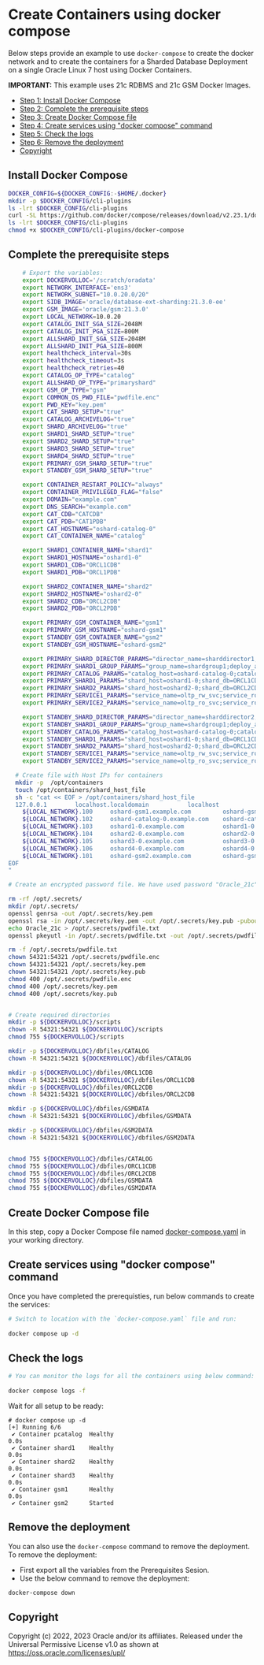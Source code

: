 # Create Containers using docker compose

Below steps provide an example to use `docker-compose` to create the docker network and to create the containers for a Sharded Database Deployment on a single Oracle Linux 7 host using Docker Containers.

**IMPORTANT:** This example uses 21c RDBMS and 21c GSM Docker Images.

- [Step 1: Install Docker Compose](#install-docker-compose)
- [Step 2: Complete the prerequisite steps](#complete-the-prerequisite-steps)
- [Step 3: Create Docker Compose file](#create-docker-compose-file)
- [Step 4: Create services using "docker compose" command](#create-services-using-docker-compose-command)
- [Step 5: Check the logs](#check-the-logs)
- [Step 6: Remove the deployment](#remove-the-deployment)
- [Copyright](#copyright)


## Install Docker Compose
```bash
DOCKER_CONFIG=${DOCKER_CONFIG:-$HOME/.docker}
mkdir -p $DOCKER_CONFIG/cli-plugins
ls -lrt $DOCKER_CONFIG/cli-plugins
curl -SL https://github.com/docker/compose/releases/download/v2.23.1/docker-compose-linux-x86_64 -o $DOCKER_CONFIG/cli-plugins/docker-compose
ls -lrt $DOCKER_CONFIG/cli-plugins
chmod +x $DOCKER_CONFIG/cli-plugins/docker-compose
```

## Complete the prerequisite steps
```bash
    # Export the variables:
    export DOCKERVOLLOC='/scratch/oradata'
    export NETWORK_INTERFACE='ens3'
    export NETWORK_SUBNET="10.0.20.0/20"
    export SIDB_IMAGE='oracle/database-ext-sharding:21.3.0-ee'
    export GSM_IMAGE='oracle/gsm:21.3.0'
    export LOCAL_NETWORK=10.0.20
    export CATALOG_INIT_SGA_SIZE=2048M
    export CATALOG_INIT_PGA_SIZE=800M
    export ALLSHARD_INIT_SGA_SIZE=2048M
    export ALLSHARD_INIT_PGA_SIZE=800M
    export healthcheck_interval=30s
    export healthcheck_timeout=3s
    export healthcheck_retries=40
    export CATALOG_OP_TYPE="catalog"
    export ALLSHARD_OP_TYPE="primaryshard"
    export GSM_OP_TYPE="gsm"
    export COMMON_OS_PWD_FILE="pwdfile.enc"
    export PWD_KEY="key.pem"
    export CAT_SHARD_SETUP="true"
    export CATALOG_ARCHIVELOG="true"
    export SHARD_ARCHIVELOG="true"
    export SHARD1_SHARD_SETUP="true"
    export SHARD2_SHARD_SETUP="true"
    export SHARD3_SHARD_SETUP="true"
    export SHARD4_SHARD_SETUP="true"
    export PRIMARY_GSM_SHARD_SETUP="true"
    export STANDBY_GSM_SHARD_SETUP="true"

    export CONTAINER_RESTART_POLICY="always"
    export CONTAINER_PRIVILEGED_FLAG="false"
    export DOMAIN="example.com"
    export DNS_SEARCH="example.com"
    export CAT_CDB="CATCDB"
    export CAT_PDB="CAT1PDB"
    export CAT_HOSTNAME="oshard-catalog-0"
    export CAT_CONTAINER_NAME="catalog"

    export SHARD1_CONTAINER_NAME="shard1"
    export SHARD1_HOSTNAME="oshard1-0"
    export SHARD1_CDB="ORCL1CDB"
    export SHARD1_PDB="ORCL1PDB"

    export SHARD2_CONTAINER_NAME="shard2"
    export SHARD2_HOSTNAME="oshard2-0"
    export SHARD2_CDB="ORCL2CDB"
    export SHARD2_PDB="ORCL2PDB"

    export PRIMARY_GSM_CONTAINER_NAME="gsm1"
    export PRIMARY_GSM_HOSTNAME="oshard-gsm1"
    export STANDBY_GSM_CONTAINER_NAME="gsm2"
    export STANDBY_GSM_HOSTNAME="oshard-gsm2"

    export PRIMARY_SHARD_DIRECTOR_PARAMS="director_name=sharddirector1;director_region=region1;director_port=1522"
    export PRIMARY_SHARD1_GROUP_PARAMS="group_name=shardgroup1;deploy_as=primary;group_region=region1"
    export PRIMARY_CATALOG_PARAMS="catalog_host=oshard-catalog-0;catalog_db=CATCDB;catalog_pdb=CAT1PDB;catalog_port=1521;catalog_name=shardcatalog1;catalog_region=region1,region2"
    export PRIMARY_SHARD1_PARAMS="shard_host=oshard1-0;shard_db=ORCL1CDB;shard_pdb=ORCL1PDB;shard_port=1521;shard_group=shardgroup1"
    export PRIMARY_SHARD2_PARAMS="shard_host=oshard2-0;shard_db=ORCL2CDB;shard_pdb=ORCL2PDB;shard_port=1521;shard_group=shardgroup1"
    export PRIMARY_SERVICE1_PARAMS="service_name=oltp_rw_svc;service_role=primary"
    export PRIMARY_SERVICE2_PARAMS="service_name=oltp_ro_svc;service_role=primary"

    export STANDBY_SHARD_DIRECTOR_PARAMS="director_name=sharddirector2;director_region=region2;director_port=1522"
    export STANDBY_SHARD1_GROUP_PARAMS="group_name=shardgroup1;deploy_as=standby;group_region=region2"
    export STANDBY_CATALOG_PARAMS="catalog_host=oshard-catalog-0;catalog_db=CATCDB;catalog_pdb=CAT1PDB;catalog_port=1521;catalog_name=shardcatalog1;catalog_region=region1,region2"
    export STANDBY_SHARD1_PARAMS="shard_host=oshard1-0;shard_db=ORCL1CDB;shard_pdb=ORCL1PDB;shard_port=1521;shard_group=shardgroup1"
    export STANDBY_SHARD2_PARAMS="shard_host=oshard2-0;shard_db=ORCL2CDB;shard_pdb=ORCL2PDB;shard_port=1521;shard_group=shardgroup1"
    export STANDBY_SERVICE1_PARAMS="service_name=oltp_rw_svc;service_role=standby"
    export STANDBY_SERVICE2_PARAMS="service_name=oltp_ro_svc;service_role=standby"

  # Create file with Host IPs for containers
  mkdir -p  /opt/containers
  touch /opt/containers/shard_host_file
  sh -c "cat << EOF > /opt/containers/shard_host_file
  127.0.0.1        localhost.localdomain           localhost
    ${LOCAL_NETWORK}.100     oshard-gsm1.example.com         oshard-gsm1
    ${LOCAL_NETWORK}.102     oshard-catalog-0.example.com    oshard-catalog-0
    ${LOCAL_NETWORK}.103     oshard1-0.example.com           oshard1-0
    ${LOCAL_NETWORK}.104     oshard2-0.example.com           oshard2-0
    ${LOCAL_NETWORK}.105     oshard3-0.example.com           oshard3-0
    ${LOCAL_NETWORK}.106     oshard4-0.example.com           oshard4-0
    ${LOCAL_NETWORK}.101     oshard-gsm2.example.com         oshard-gsm2
EOF
"

# Create an encrypted password file. We have used password "Oracle_21c" here and used the location "/opt/.secrets" to create the encrypted password file:

rm -rf /opt/.secrets/
mkdir /opt/.secrets/
openssl genrsa -out /opt/.secrets/key.pem
openssl rsa -in /opt/.secrets/key.pem -out /opt/.secrets/key.pub -pubout
echo Oracle_21c > /opt/.secrets/pwdfile.txt
openssl pkeyutl -in /opt/.secrets/pwdfile.txt -out /opt/.secrets/pwdfile.enc -pubin -inkey /opt/.secrets/key.pub -encrypt

rm -f /opt/.secrets/pwdfile.txt
chown 54321:54321 /opt/.secrets/pwdfile.enc
chown 54321:54321 /opt/.secrets/key.pem
chown 54321:54321 /opt/.secrets/key.pub
chmod 400 /opt/.secrets/pwdfile.enc
chmod 400 /opt/.secrets/key.pem
chmod 400 /opt/.secrets/key.pub


# Create required directories
mkdir -p ${DOCKERVOLLOC}/scripts
chown -R 54321:54321 ${DOCKERVOLLOC}/scripts
chmod 755 ${DOCKERVOLLOC}/scripts

mkdir -p ${DOCKERVOLLOC}/dbfiles/CATALOG
chown -R 54321:54321 ${DOCKERVOLLOC}/dbfiles/CATALOG

mkdir -p ${DOCKERVOLLOC}/dbfiles/ORCL1CDB
chown -R 54321:54321 ${DOCKERVOLLOC}/dbfiles/ORCL1CDB
mkdir -p ${DOCKERVOLLOC}/dbfiles/ORCL2CDB
chown -R 54321:54321 ${DOCKERVOLLOC}/dbfiles/ORCL2CDB

mkdir -p ${DOCKERVOLLOC}/dbfiles/GSMDATA
chown -R 54321:54321 ${DOCKERVOLLOC}/dbfiles/GSMDATA

mkdir -p ${DOCKERVOLLOC}/dbfiles/GSM2DATA
chown -R 54321:54321 ${DOCKERVOLLOC}/dbfiles/GSM2DATA


chmod 755 ${DOCKERVOLLOC}/dbfiles/CATALOG
chmod 755 ${DOCKERVOLLOC}/dbfiles/ORCL1CDB
chmod 755 ${DOCKERVOLLOC}/dbfiles/ORCL2CDB
chmod 755 ${DOCKERVOLLOC}/dbfiles/GSMDATA
chmod 755 ${DOCKERVOLLOC}/dbfiles/GSM2DATA
```

## Create Docker Compose file 

In this step, copy a Docker Compose file named [docker-compose.yaml](./docker-compose.yml) in your working directory.


## Create services using "docker compose" command
Once you have completed the prerequisties, run below commands to create the services:
```bash
# Switch to location with the `docker-compose.yaml` file and run:
 
docker compose up -d

``` 

## Check the logs

```bash
# You can monitor the logs for all the containers using below command:
 
docker compose logs -f
```

Wait for all setup to be ready:
```
# docker compose up -d
[+] Running 6/6
 ✔ Container pcatalog  Healthy                                                                                                                                                                                                                                           0.0s
 ✔ Container shard1    Healthy                                                                                                                                                                                                                                           0.0s
 ✔ Container shard2    Healthy                                                                                                                                                                                                                                           0.0s
 ✔ Container shard3    Healthy                                                                                                                                                                                                                                           0.0s
 ✔ Container gsm1      Healthy                                                                                                                                                                                                                                           0.0s
 ✔ Container gsm2      Started       
```

## Remove the deployment

You can also use the `docker-compose` command to remove the deployment. To remove the deployment:

- First export all the variables from the Prerequisites Sesion.
- Use the below command to remove the deployment:

```bash
docker-compose down
```

## Copyright

Copyright (c) 2022, 2023 Oracle and/or its affiliates.
Released under the Universal Permissive License v1.0 as shown at https://oss.oracle.com/licenses/upl/